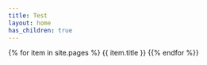 ```yaml
---
title: Test
layout: home
has_children: true
---
```


{% for item in site.pages %}
{{ item.title }}
{{% endfor %}}
